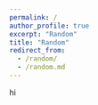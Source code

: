 ```yaml
---
permalink: /
author_profile: true
excerpt: "Random"
title: "Random"
redirect_from: 
  - /random/
  - /random.md
---
```


hi
